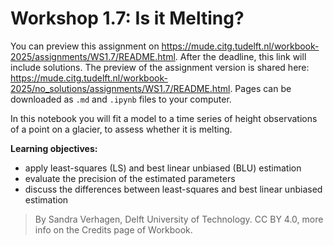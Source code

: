 # Workshop 1.7: Is it Melting?

You can preview this assignment on https://mude.citg.tudelft.nl/workbook-2025/assignments/WS1.7/README.html. After the deadline, this link will include solutions. The preview of the assignment version is shared here: https://mude.citg.tudelft.nl/workbook-2025/no_solutions/assignments/WS1.7/README.html. Pages can be downloaded as `.md` and `.ipynb` files to your computer.

In this notebook you will fit a model to a time series of height observations of a point on a glacier, to assess whether it is melting. 

**Learning objectives:**
- apply least-squares (LS) and best linear unbiased (BLU) estimation
- evaluate the precision of the estimated parameters
- discuss the differences between least-squares and best linear unbiased estimation
  
> By Sandra Verhagen, Delft University of Technology. CC BY 4.0, more info on the Credits page of Workbook.
